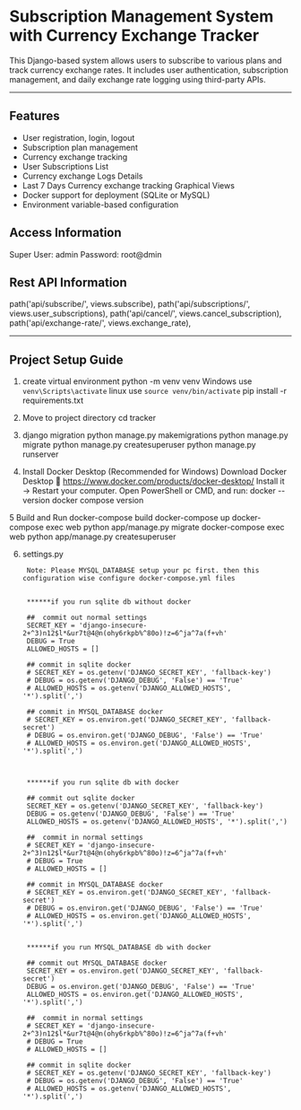 # Subscription Management System with Currency Exchange Tracker

This Django-based system allows users to subscribe to various plans and track currency exchange rates. It includes user authentication, subscription management, and daily exchange rate logging using third-party APIs.

---

## Features

- User registration, login, logout
- Subscription plan management
- Currency exchange tracking
- User Subscriptions List
- Currency exchange Logs Details
- Last 7 Days Currency exchange tracking Graphical Views
- Docker support for deployment (SQLite or MySQL)
- Environment variable-based configuration

## Access Information
Super User: admin
Password: root@dmin

## Rest API Information
path('api/subscribe/', views.subscribe),
path('api/subscriptions/', views.user_subscriptions),
path('api/cancel/', views.cancel_subscription),
path('api/exchange-rate/', views.exchange_rate),

---

## Project Setup Guide

1. create virtual environment
        python -m venv venv
        Windows use `venv\Scripts\activate`
        linux   use `source venv/bin/activate`
        pip install -r requirements.txt

2. Move to project directory
        cd tracker

3. django migration
        python manage.py makemigrations
        python manage.py migrate
        python manage.py createsuperuser
        python manage.py runserver

4. Install Docker Desktop (Recommended for Windows)
        Download Docker Desktop
        🔗 https://www.docker.com/products/docker-desktop/
        Install it → Restart your computer.
        Open PowerShell or CMD, and run:
        docker --version
        docker compose version

5 Build and Run
        docker-compose build
        docker-compose up
        <!-- First run? Then migrate and create superuser: -->
        docker-compose exec web python app/manage.py migrate
        docker-compose exec web python app/manage.py createsuperuser

6. settings.py

        Note: Please MYSQL_DATABASE setup your pc first. then this configuration wise configure docker-compose.yml files


        ******if you run sqlite db without docker

        ##  commit out normal settings
        SECRET_KEY = 'django-insecure-2+^3)n12$l*&ur7t@4@n(ohy6rkpb%^80o)!z=6^ja^7a(f+vh'
        DEBUG = True
        ALLOWED_HOSTS = []

        ## commit in sqlite docker
        # SECRET_KEY = os.getenv('DJANGO_SECRET_KEY', 'fallback-key')
        # DEBUG = os.getenv('DJANGO_DEBUG', 'False') == 'True'
        # ALLOWED_HOSTS = os.getenv('DJANGO_ALLOWED_HOSTS', '*').split(',')

        ## commit in MYSQL_DATABASE docker
        # SECRET_KEY = os.environ.get('DJANGO_SECRET_KEY', 'fallback-secret')
        # DEBUG = os.environ.get('DJANGO_DEBUG', 'False') == 'True'
        # ALLOWED_HOSTS = os.environ.get('DJANGO_ALLOWED_HOSTS', '*').split(',')



        ******if you run sqlite db with docker

        ## commit out sqlite docker
        SECRET_KEY = os.getenv('DJANGO_SECRET_KEY', 'fallback-key')
        DEBUG = os.getenv('DJANGO_DEBUG', 'False') == 'True'
        ALLOWED_HOSTS = os.getenv('DJANGO_ALLOWED_HOSTS', '*').split(',')

        ##  commit in normal settings
        # SECRET_KEY = 'django-insecure-2+^3)n12$l*&ur7t@4@n(ohy6rkpb%^80o)!z=6^ja^7a(f+vh'
        # DEBUG = True
        # ALLOWED_HOSTS = []

        ## commit in MYSQL_DATABASE docker
        # SECRET_KEY = os.environ.get('DJANGO_SECRET_KEY', 'fallback-secret')
        # DEBUG = os.environ.get('DJANGO_DEBUG', 'False') == 'True'
        # ALLOWED_HOSTS = os.environ.get('DJANGO_ALLOWED_HOSTS', '*').split(',')


        ******if you run MYSQL_DATABASE db with docker

        ## commit out MYSQL_DATABASE docker
        SECRET_KEY = os.environ.get('DJANGO_SECRET_KEY', 'fallback-secret')
        DEBUG = os.environ.get('DJANGO_DEBUG', 'False') == 'True'
        ALLOWED_HOSTS = os.environ.get('DJANGO_ALLOWED_HOSTS', '*').split(',')

        ##  commit in normal settings
        # SECRET_KEY = 'django-insecure-2+^3)n12$l*&ur7t@4@n(ohy6rkpb%^80o)!z=6^ja^7a(f+vh'
        # DEBUG = True
        # ALLOWED_HOSTS = []

        ## commit in sqlite docker
        # SECRET_KEY = os.getenv('DJANGO_SECRET_KEY', 'fallback-key')
        # DEBUG = os.getenv('DJANGO_DEBUG', 'False') == 'True'
        # ALLOWED_HOSTS = os.getenv('DJANGO_ALLOWED_HOSTS', '*').split(',')
